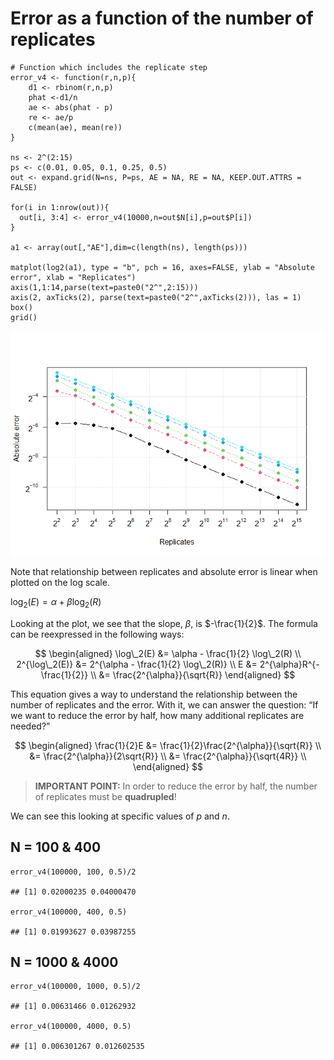 # Error as a function of the number of replicates

    # Function which includes the replicate step
    error_v4 <- function(r,n,p){
        d1 <- rbinom(r,n,p)
        phat <-d1/n
        ae <- abs(phat - p)
        re <- ae/p
        c(mean(ae), mean(re))
    }

    ns <- 2^(2:15)
    ps <- c(0.01, 0.05, 0.1, 0.25, 0.5)
    out <- expand.grid(N=ns, P=ps, AE = NA, RE = NA, KEEP.OUT.ATTRS = FALSE)

    for(i in 1:nrow(out)){
      out[i, 3:4] <- error_v4(10000,n=out$N[i],p=out$P[i])
    }

    a1 <- array(out[,"AE"],dim=c(length(ns), length(ps)))

    matplot(log2(a1), type = "b", pch = 16, axes=FALSE, ylab = "Absolute error", xlab = "Replicates")
    axis(1,1:14,parse(text=paste0("2^",2:15)))
    axis(2, axTicks(2), parse(text=paste0("2^",axTicks(2))), las = 1)
    box()
    grid()

![](deliverable2_files/figure-markdown_strict/unnamed-chunk-1-1.png)

Note that relationship between replicates and absolute error is linear
when plotted on the log scale.

log<sub>2</sub>(*E*) = *α* + *β*log<sub>2</sub>(*R*)

Looking at the plot, we see that the slope, *β*, is $-\frac{1}{2}$. The
formula can be reexpressed in the following ways:

$$
\begin{aligned}
\log\_2(E) &= \alpha - \frac{1}{2} \log\_2(R) \\
2^{\log\_2(E)} &= 2^{\alpha - \frac{1}{2} \log\_2(R)} \\
E &= 2^{\alpha}R^{-\frac{1}{2}} \\
 &= \frac{2^{\alpha}}{\sqrt{R}}
\end{aligned}
$$

This equation gives a way to understand the relationship between the
number of replicates and the error. With it, we can answer the question:
“If we want to reduce the error by half, how many additional replicates
are needed?”

$$
\begin{aligned}
\frac{1}{2}E &= \frac{1}{2}\frac{2^{\alpha}}{\sqrt{R}} \\
&= \frac{2^{\alpha}}{2\sqrt{R}} \\
&= \frac{2^{\alpha}}{\sqrt{4R}} \\
\end{aligned}
$$

> **IMPORTANT POINT:** In order to reduce the error by half, the number
> of replicates must be **quadrupled**!

We can see this looking at specific values of *p* and *n*.

## N = 100 & 400

    error_v4(100000, 100, 0.5)/2

    ## [1] 0.02000235 0.04000470

    error_v4(100000, 400, 0.5)

    ## [1] 0.01993627 0.03987255

## N = 1000 & 4000

    error_v4(100000, 1000, 0.5)/2

    ## [1] 0.00631466 0.01262932

    error_v4(100000, 4000, 0.5)

    ## [1] 0.006301267 0.012602535
